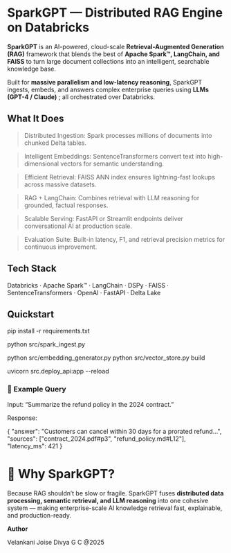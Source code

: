 # SparkGPT — Distributed RAG Engine on Databricks

**SparkGPT** is an AI-powered, cloud-scale **Retrieval-Augmented Generation (RAG)** framework that blends the best of **Apache Spark™, LangChain, and FAISS** to turn large document collections into an intelligent, searchable knowledge base.

Built for **massive parallelism and low-latency reasoning**, SparkGPT ingests, embeds, and answers complex enterprise queries using **LLMs (GPT-4 / Claude)** ; all orchestrated over Databricks.

## What It Does
> Distributed Ingestion: Spark processes millions of documents into chunked Delta tables.

> Intelligent Embeddings: SentenceTransformers convert text into high-dimensional vectors for semantic understanding.

> Efficient Retrieval: FAISS ANN index ensures lightning-fast lookups across massive datasets.

> RAG + LangChain: Combines retrieval with LLM reasoning for grounded, factual responses.

> Scalable Serving: FastAPI or Streamlit endpoints deliver conversational AI at production scale.

> Evaluation Suite: Built-in latency, F1, and retrieval precision metrics for continuous improvement.

## Tech Stack
Databricks · Apache Spark™ · LangChain · DSPy · FAISS · SentenceTransformers · OpenAI · FastAPI · Delta Lake

## Quickstart

pip install -r requirements.txt

python src/spark_ingest.py

python src/embedding_generator.py
python src/vector_store.py build

uvicorn src.deploy_api:app --reload


### 💬 Example Query

Input:
“Summarize the refund policy in the 2024 contract.”

Response:

{
  "answer": "Customers can cancel within 30 days for a prorated refund...",
  "sources": ["contract_2024.pdf#p3", "refund_policy.md#L12"],
  "latency_ms": 421
}

# 🌟 Why SparkGPT?
Because RAG shouldn’t be slow or fragile. SparkGPT fuses **distributed data processing, semantic retrieval, and LLM reasoning** into one cohesive system — making enterprise-scale AI knowledge retrieval fast, explainable, and production-ready.

**Author**

Velankani Joise Divya G C
@2025
